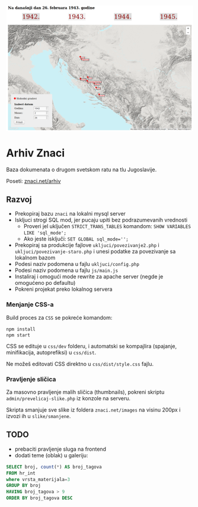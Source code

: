 [![](screen.png)](http://znaci.net/arhiv/)

# Arhiv Znaci

Baza dokumenata o drugom svetskom ratu na tlu Jugoslavije.

Poseti: [znaci.net/arhiv](http://znaci.net/arhiv/)

## Razvoj

- Prekopiraj bazu `znaci` na lokalni mysql server
- Iskljuci strogi SQL mod, jer pucaju upiti bez podrazumevanih vrednosti
  - Proveri jel uključen `STRICT_TRANS_TABLES` komandom: `SHOW VARIABLES LIKE 'sql_mode';`
  - Ako jeste isključi: `SET GLOBAL sql_mode='';`
- Prekopiraj sa produkcije fajlove `ukljuci/povezivanje2.php` i `ukljuci/povezivanje-staro.php` i unesi podatke za povezivanje sa lokalnom bazom
- Podesi naziv podomena u fajlu `ukljuci/config.php`
- Podesi naziv podomena u fajlu `js/main.js`
- Instaliraj i omogući mode rewrite za apache server (negde je omogućeno po defaultu)
- Pokreni projekat preko lokalnog servera

### Menjanje CSS-a

Build proces za `CSS` se pokreće komandom:
```
npm install
npm start
```

CSS se edituje u `css/dev` folderu, i automatski se kompajlira (spajanje, minifikacija, autoprefiksi) u `css/dist`.

Ne možeš editovati CSS direktno u `css/dist/style.css` fajlu.

### Pravljenje sličica

Za masovno pravljenje malih sličica (thumbnails), pokreni skriptu `admin/prevelicaj-slike.php` iz konzole na serveru.

Skripta smanjuje sve slike iz foldera `znaci.net/images` na visinu 200px i izvozi ih u `slike/smanjene`.

## TODO

- prebaciti pravljenje sluga na frontend
- dodati teme (oblak) u galeriju:

```sql
SELECT broj, count(*) AS broj_tagova
FROM hr_int
where vrsta_materijala=3
GROUP BY broj
HAVING broj_tagova > 9
ORDER BY broj_tagova DESC
```
